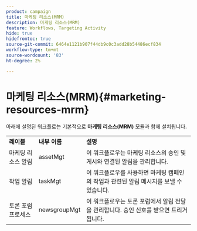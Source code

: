```yaml
---
product: campaign
title: 마케팅 리소스(MRM)
description: 마케팅 리소스(MRM)
feature: Workflows, Targeting Activity
hide: true
hidefromtoc: true
source-git-commit: 6464e1121b907f44db9c0c3add28b54486ecf834
workflow-type: tm+mt
source-wordcount: '83'
ht-degree: 2%

---
```



# 마케팅 리소스(MRM){#marketing-resources-mrm}

아래에 설명된 워크플로는 기본적으로 **마케팅 리소스(MRM)** 모듈과 함께 설치됩니다.

<table> 
 <tbody> 
  <tr> 
   <td> <strong>레이블</strong><br /> </td> 
   <td> <strong>내부 이름</strong><br /> </td> 
   <td> <strong>설명</strong><br /> </td> 
  </tr> 
  <tr> 
   <td> <span class="uicontrol">마케팅 리소스 알림</span> <br /> </td> 
   <td> <span class="uicontrol">assetMgt</span> <br /> </td> 
   <td> 이 워크플로우는 마케팅 리소스의 승인 및 게시와 연결된 알림을 관리합니다. <br /> </td> 
  </tr> 
  <tr> 
   <td> <span class="uicontrol">작업 알림</span> <br /> </td> 
   <td> <span class="uicontrol">taskMgt</span> <br /> </td> 
   <td> 이 워크플로우를 사용하면 마케팅 캠페인의 작업과 관련된 알림 메시지를 보낼 수 있습니다.<br /> </td> 
  </tr> 
  <tr> 
   <td> <span class="uicontrol">토론 포럼 프로세스</span> <br /> </td> 
   <td> <span class="uicontrol">newsgroupMgt</span> <br /> </td> 
   <td> 이 워크플로우는 토론 포럼에서 알림 전달을 관리합니다. 승인 신호를 받으면 트리거됩니다.<br /> </td> 
  </tr> 
 </tbody> 
</table>

